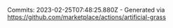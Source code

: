 Commits: 2023-02-25T07:48:25.880Z - Generated via https://github.com/marketplace/actions/artificial-grass
<br>
